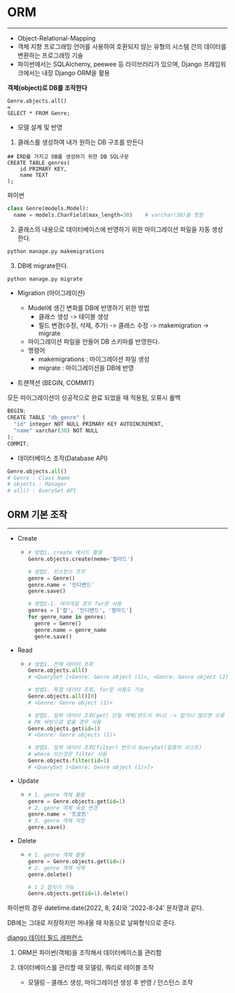 # ORM

---

- Object-Relational-Mapping
- 객체 지향 프로그래밍 언어를 사용하여 호환되지 않는 유형의 시스템 간의 데이터를 변환하는 프로그래밍 기술
- 파이썬에서는 SQLAlchemy, peewee 등 라이브러리가 있으며, Django 프레임워크에서는 내장 Django ORM을 활용



**객체(object)로 DB를 조작한다**

```sqlite
Genre.objects.all()
=
SELECT * FROM Genre;
```



- 모델 설계 및 반영

1. 클래스를 생성하여 내가 원하는 DB 구조를 만든다

```sqlite
## ERD를 가지고 DB를 생성하기 위한 DB SQL구문
CREATE TABLE genres(
	id PRIMARY KEY,
	name TEXT
);
```

파이썬

```python
class Genre(models.Model):
  name = models.CharField(max_length=30)	# varchar(30)을 뜻함
```



2. 클래스의 내용으로 데이터베이스에 반영하기 위한 마이그레이션 파일을 자동 생성한다.

```python
python manage.py makemigrations
```



3. DB에 migrate한다.

```python
python manage.py migrate
```



- Migration (마이그레이션)
  - Model에 생긴 변화를 DB에 반영하기 위한 방법
    - 클래스 생성 -> 테이블 생성
    - 필드 변경(수정, 삭제, 추가) -> 클래스 수정 -> makemigration -> migrate
  - 마이그레이션 파일을 만들어 DB 스키마를 반영한다.
  - 명령어
    - makemigrations : 마이그레이션 파일 생성
    - migrate : 마이그레이션을 DB에 반영



- 트랜잭션 (BEGIN, COMMIT)

모든 마이그레이션이 성공적으로 완료 되었을 때 적용됨, 오류시 롤백

```python
BEGIN;
CREATE TABLE "db_genre" (
  "id" integer NOT NULL PRIMARY KEY AUTOINCREMENT,
  "name" varchar(30) NOT NULL
);
COMMIT;
```



- 데이터베이스 조작(Database API)

```python
Genre.objects.all()
# Genre : Class Name
# objects : Manager
# all() : QuerySet API
```



## ORM 기본 조작

---

- Create

  - ```python
    # 방법1. create 메서드 활용
    Genre.objects.create(neme='발라드')
    
    # 방법2. 인스턴스 조작
    genre = Genre()
    genre.name = '인디밴드'
    genre.save()
    
    # 방법2-1. 여러개일 경우 for문 사용
    genres = ['팝', '인디밴드', '발라드']
    for genre_name in genres:
      genre = Genre()
      genre.name = genre_name
      genre.save()
    ```

    

- Read

  - ```python
    # 방법1. 전체 데이터 조회
    Genre.objects.all()
    # <QuerySet [<Genre: Genre object (1)>, <Genre: Genre object (2)>]>
    
    # 방법1. 특정 데이터 조회, for문 사용도 가능
    Genre.objects.all()[0]
    # <Genre: Genre object (1)>
    
    # 방법2. 일부 데이터 조회(get) 단일 객체(반드시 하나) -> 없거나 많으면 오류
    # PK 바탕으로 찾을 경우 사용
    Genre.objects.get(id=1)
    # <Genre: Genre objects (1)>
    
    # 방법3. 일부 데이터 조회(filter) 반드시 QuerySet(일종의 리스트)
    # where 쓰는것은 filter 사용
    Genre.objects.filter(id=1)
    # <QuerySet [<Genre: Genre object (1)>]>
    ```

    

- Update

  - ```python
    # 1. genre 객체 활용
    genre = Genre.objects.get(id=1)
    # 2. genre 객체 속성 변경
    genre.name = '트로트'
    # 3. genre 객체 저장
    genre.save()
    ```

    

- Delete

  - ```python
    # 1. genre 객체 활용
    genre = Genre.objects.get(id=1)
    # 2. genre 객체 삭제
    genre.delete()
    
    # 1 2 합치기 가능
    Genre.objects.get(id=1).delete()
    ```



파이썬의 경우 datetime.date(2022, 8, 24)와 '2022-8-24' 문자열과 같다.

DB에는 그대로 저장하지만 꺼내올 때 자동으로 날짜형식으로 준다.



[django 데이터 필드 레퍼런스](https://docs.djangoproject.com/en/4.1/ref/models/fields/)



1. ORM은 파이썬(객체)을 조작해서 데이터베이스를 관리함

2. 데이터베이스를 관리할 때 모델링, 쿼리로 테이블 조작
   - 모델링 - 클래스 생성, 마이그레이션 생성 후 반영 / 인스턴스 조작